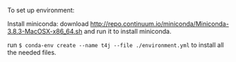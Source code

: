 To set up environment:

Install miniconda:
download http://repo.continuum.io/miniconda/Miniconda-3.8.3-MacOSX-x86_64.sh
and run it to install miniconda.

run `$ conda-env create --name t4j --file ./environment.yml`
to install all the needed files.

